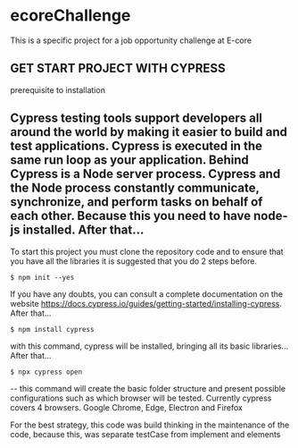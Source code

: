 # ecoreChallenge
This is a specific project for a job opportunity challenge at E-core

## GET START PROJECT WITH CYPRESS
prerequisite to installation

## Cypress testing tools support developers all around the world by making it easier to build and test applications. Cypress is executed in the same run loop as your application. Behind Cypress is a Node server process. Cypress and the Node process constantly communicate, synchronize, and perform tasks on behalf of each other. Because this you need to have node-js installed. After that...

To start this project you must clone the repository code and to ensure that you have all the libraries it is suggested that you do 2 steps before.

```
$ npm init --yes
```
If you have any doubts, you can consult a complete documentation on the website https://docs.cypress.io/guides/getting-started/installing-cypress. After that...

```
$ npm install cypress
```
with this command, cypress will be installed, bringing all its basic libraries... After that...

```
$ npx cypress open
```
-- this command will create the basic folder structure and present possible configurations such as which browser will be tested. Currently cypress covers 4 browsers. Google Chrome, Edge, Electron and Firefox

For the best strategy, this code was build thinking in the maintenance of the code, because this, was separate testCase from implement and elements
